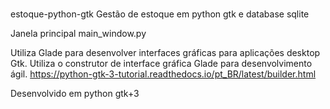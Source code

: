#
estoque-python-gtk
Gestão de estoque em python gtk e database sqlite

Janela principal
main_window.py

Utiliza Glade para desenvolver interfaces gráficas para aplicações desktop Gtk. 
Utiliza o construtor de interface gráfica Glade para desenvolvimento ágil.
https://python-gtk-3-tutorial.readthedocs.io/pt_BR/latest/builder.html

Desenvolvido em python gtk+3
